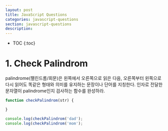 ```yaml
---
layout: post
title: JavaScript Questions
categories: javascript-questions
section: javascript-questions
description: 
---
```


* TOC
{:toc}

# 1. Check Palindrom

palindrome(팰린드롬/회문)은 왼쪽에서 오른쪽으로 읽은 다음, 오른쪽부터 왼쪽으로 다시 읽어도 똑같은 형태와 의미를 유지하는 문장이나 단어를 지칭한다. 인자로 전달한 문자열이 palindrome인지 검사하는 함수를 완성하라.

```javascript
function checkPalindrom(str) {

}

console.log(checkPalindrom('dad');
console.log(checkPalindrom('mom');
```
